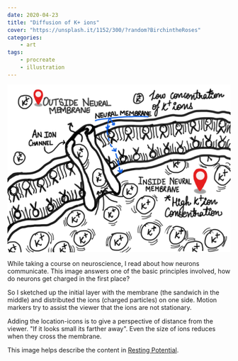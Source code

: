 ```yaml
---
date: 2020-04-23
title: "Diffusion of K+ ions"
cover: "https://unsplash.it/1152/300/?random?BirchintheRoses"
categories:
    - art
tags:
    - procreate
    - illustration
---
```


![Fig: Diffusion of K+ ions, movement from a region of high-concentration (inside the membrane) to low-concentration (outside the membrane).](./images/diffusion.jpg)


While taking a course on neuroscience, I read about how neurons communicate. This image answers one of the basic principles involved, how do neurons get charged in the first place?

So I sketched up the initial layer with the membrane (the sandwich in the middle) and distributed the ions (charged particles) on one side. Motion markers try to assist the viewer that the ions are not stationary.

Adding the location-icons is to give a perspective of distance from the viewer. "If it looks small its farther away". Even the size of ions reduces when they cross the membrane.

This image helps describe the content in [Resting Potential](./resting-potential).
